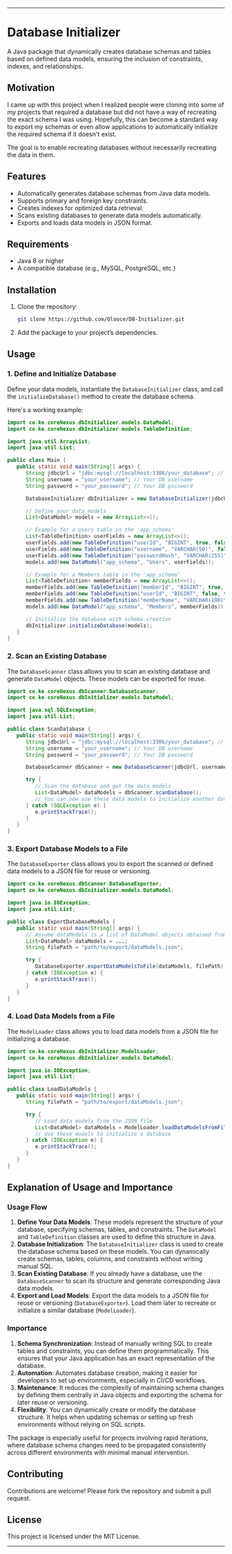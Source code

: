 
---

# Database Initializer

A Java package that dynamically creates database schemas and tables based on defined data models, ensuring the inclusion
of constraints, indexes, and relationships.

## Motivation

I came up with this project when I realized people were cloning into some of my projects that required a database but 
did not have a way of recreating the exact schema I was using. Hopefully, this can become a standard way to export my 
schemas or even allow applications to automatically initialize the required schema if it doesn't exist.

The goal is to enable recreating databases without necessarily recreating the data in them.

## Features

- Automatically generates database schemas from Java data models.
- Supports primary and foreign key constraints.
- Creates indexes for optimized data retrieval.
- Scans existing databases to generate data models automatically.
- Exports and loads data models in JSON format.

## Requirements

- Java 8 or higher
- A compatible database (e.g., MySQL, PostgreSQL, etc.)

## Installation

1. Clone the repository:
   ```bash
   git clone https://github.com/Olooce/DB-Initializer.git
   ```
2. Add the package to your project’s dependencies.

## Usage

### 1. Define and Initialize Database

Define your data models, instantiate the `DatabaseInitializer` class, and call the `initializeDatabase()` method to create the database schema.

Here's a working example:

```java
import co.ke.coreNexus.dbInitializer.models.DataModel;
import co.ke.coreNexus.dbInitializer.models.TableDefinition;

import java.util.ArrayList;
import java.util.List;

public class Main {
   public static void main(String[] args) {
      String jdbcUrl = "jdbc:mysql://localhost:3306/your_database"; // Change this to your DB URL
      String username = "your_username"; // Your DB username
      String password = "your_password"; // Your DB password

      DatabaseInitializer dbInitializer = new DatabaseInitializer(jdbcUrl, username, password);

      // Define your data models 
      List<DataModel> models = new ArrayList<>();

      // Example for a Users table in the 'app_schema'
      List<TableDefinition> userFields = new ArrayList<>();
      userFields.add(new TableDefinition("userId", "BIGINT", true, false, null, null, false));
      userFields.add(new TableDefinition("username", "VARCHAR(50)", false, false, null, null, false));
      userFields.add(new TableDefinition("passwordHash", "VARCHAR(255)", false, false, null, null, false));
      models.add(new DataModel("app_schema", "Users", userFields));

      // Example for a Members table in the 'app_schema'
      List<TableDefinition> memberFields = new ArrayList<>();
      memberFields.add(new TableDefinition("memberId", "BIGINT", true, false, null, null, false));
      memberFields.add(new TableDefinition("userId", "BIGINT", false, true, "Users", "userId", false));
      memberFields.add(new TableDefinition("memberName", "VARCHAR(100)", false, false, null, null, false));
      models.add(new DataModel("app_schema", "Members", memberFields));

      // Initialize the database with schema creation
      dbInitializer.initializeDatabase(models);
   }
}
```

### 2. Scan an Existing Database

The `DatabaseScanner` class allows you to scan an existing database and generate `DataModel` objects. These models can 
be exported for reuse.

```java
import co.ke.coreNexus.dbScanner.DatabaseScanner;
import co.ke.coreNexus.dbInitializer.models.DataModel;

import java.sql.SQLException;
import java.util.List;

public class ScanDatabase {
   public static void main(String[] args) {
      String jdbcUrl = "jdbc:mysql://localhost:3306/your_database"; // Change this to your DB URL
      String username = "your_username"; // Your DB username
      String password = "your_password"; // Your DB password

      DatabaseScanner dbScanner = new DatabaseScanner(jdbcUrl, username, password);

      try {
         // Scan the database and get the data models
         List<DataModel> dataModels = dbScanner.scanDatabase();
         // You can now use these data models to initialize another database or export them
      } catch (SQLException e) {
         e.printStackTrace();
      }
   }
}
```

### 3. Export Database Models to a File

The `DatabaseExporter` class allows you to export the scanned or defined data models to a JSON file for reuse or versioning.

```java
import co.ke.coreNexus.dbScanner.DatabaseExporter;
import co.ke.coreNexus.dbInitializer.models.DataModel;

import java.io.IOException;
import java.util.List;

public class ExportDatabaseModels {
   public static void main(String[] args) {
      // Assume dataModels is a list of DataModel objects obtained from the scanner or defined manually
      List<DataModel> dataModels = ...; 
      String filePath = "path/to/export/dataModels.json";

      try {
         DatabaseExporter.exportDataModelsToFile(dataModels, filePath);
      } catch (IOException e) {
         e.printStackTrace();
      }
   }
}
```

### 4. Load Data Models from a File

The `ModelLoader` class allows you to load data models from a JSON file for initializing a database.

```java
import co.ke.coreNexus.dbInitializer.ModelLoader;
import co.ke.coreNexus.dbInitializer.models.DataModel;

import java.io.IOException;
import java.util.List;

public class LoadDataModels {
   public static void main(String[] args) {
      String filePath = "path/to/export/dataModels.json";

      try {
         // Load data models from the JSON file
         List<DataModel> dataModels = ModelLoader.loadDataModelsFromFile(filePath);
         // Use these models to initialize a database
      } catch (IOException e) {
         e.printStackTrace();
      }
   }
}
```

## Explanation of Usage and Importance

### Usage Flow

1. **Define Your Data Models**: These models represent the structure of your database, specifying schemas, tables, and constraints. The `DataModel` and `TableDefinition` classes are used to define this structure in Java.
2. **Database Initialization**: The `DatabaseInitializer` class is used to create the database schema based on these models. You can dynamically create schemas, tables, columns, and constraints without writing manual SQL.
3. **Scan Existing Database**: If you already have a database, use the `DatabaseScanner` to scan its structure and generate corresponding Java data models.
4. **Export and Load Models**: Export the data models to a JSON file for reuse or versioning (`DatabaseExporter`). Load them later to recreate or initialize a similar database (`ModelLoader`).

### Importance

1. **Schema Synchronization**: Instead of manually writing SQL to create tables and constraints, you can define them programmatically. This ensures that your Java application has an exact representation of the database.
2. **Automation**: Automates database creation, making it easier for developers to set up environments, especially in CI/CD workflows.
3. **Maintenance**: It reduces the complexity of maintaining schema changes by defining them centrally in Java objects and exporting the schema for later reuse or versioning.
4. **Flexibility**: You can dynamically create or modify the database structure. It helps when updating schemas or setting up fresh environments without relying on SQL scripts.

The package is especially useful for projects involving rapid iterations, where database schema changes need to be propagated consistently across different environments with minimal manual intervention.

## Contributing

Contributions are welcome! Please fork the repository and submit a pull request.

## License

This project is licensed under the MIT License.

--- 
